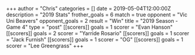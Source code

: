 +++
author = "Chris"
categories = []
date = 2019-05-04T12:00:00Z
description = "2019 Stats"
frother_goals = 6
match = true
opponent = "Vic Uni Beavers"
opponent_goals = 2
result = "Win"
title = "2019 Season - Game 4"
type = "post"
[[scorers]]
goals = 1
scorer = "Evan Hanson"
[[scorers]]
goals = 2
scorer = "Yarride Rosario"
[[scorers]]
goals = 1
scorer = "Jack Furnish"
[[scorers]]
goals = 1
scorer = "OG"
[[scorers]]
goals = 1
scorer = "Lee Greengrass"
+++